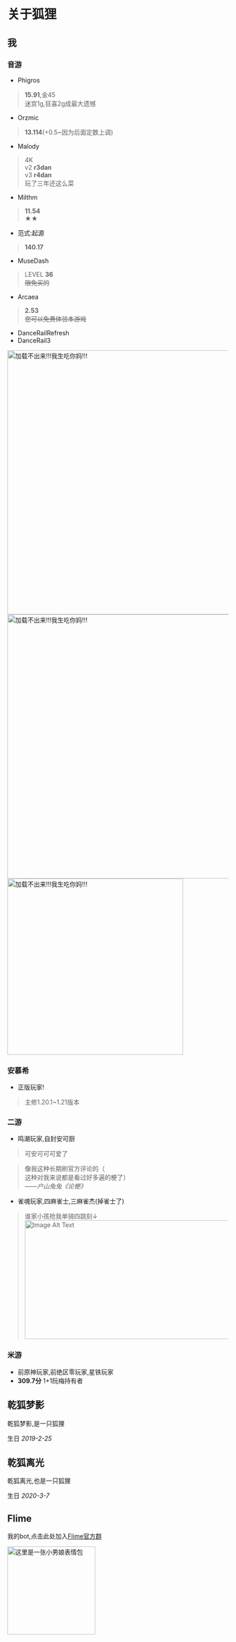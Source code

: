 ---
---

# 关于狐狸

## 我

### 音游

- Phigros
> **15.91**,金45<br />迷宫1g,狂喜2g成最大遗憾

- Orzmic
> **13.114**(+0.5~因为后面定数上调)

- Malody
> 4K<br />v2 **r3dan**<br />v3 **r4dan**<br />玩了三年还这么菜

- Milthm
> **11.54**<br />★★

- 范式:起源
> **140.17**

- MuseDash
> LEVEL **36**<br />~~限免买的~~

- Arcaea
> **2.53**<br />~~您可以免费体验本游戏~~

- DanceRailRefresh
- DanceRail3

<img src="../docs/b19.jpg" alt="加载不出来!!!我生吃你妈!!!" width="600" />
<br />
<img src="../docs/b50.jpg" alt="加载不出来!!!我生吃你妈!!!" width="600" />
<br />
<img src="https://api.lolimi.cn/API/preview/api.php?qq=&msg=我去是音游大神&msg2=教我教我教我&type=115" width="400" alt="加载不出来!!!我生吃你妈!!!"></img>

### 安慕希

- 正版玩家!
> 主修1.20.1~1.21版本

### 二游

- 鸣潮玩家,自封安可厨
> 可安可可可爱了

> 像我这种长期刷官方评论的（<br />这种对我来说都是看过好多遍的梗了）<br />*——户山兔兔《论梗》*

- 雀魂玩家,四麻雀士,三麻雀杰(掉雀士了)

> 谁家小孩抢我单骑四跳刻↓
> <img src="../docs/mahjong.jpg" alt="Image Alt Text" width="600" height="270" />

### 米游

- 前原神玩家,前绝区零玩家,星铁玩家
- **309.7分** 1+1阮梅持有者

## 乾狐梦影

乾狐梦影,是一只狐狸

生日 *2019-2-25*

## 乾狐离光

乾狐离光,也是一只狐狸

生日 *2020-3-7*

## Flime

我的bot,点击此处加入[Flime官方群](https://qm.qq.com/q/3Mlo2vX4Ks)

<img src="https://yugan.love/?name=小南梁" width="200px" height="200px" alt="这里是一张小男娘表情包"></img>